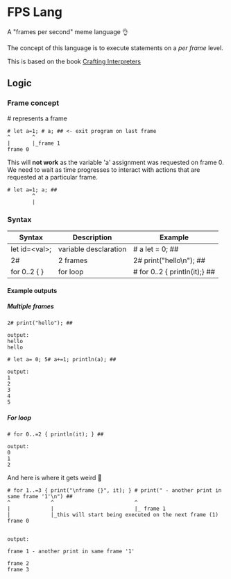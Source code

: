 # FPS Lang

A "frames per second" meme language 👌

The concept of this language is to execute statements on a *per frame* level.

This is based on the book [Crafting Interpreters](https://craftinginterpreters.com/)

## Logic

### Frame concept

\# represents a frame

```
# let a=1; # a; ## <- exit program on last frame
^       ^
|       |_frame 1
frame 0
```

This will **not work** as the variable 'a' assignment was requested on frame 0.
We need to wait as time progresses to interact with actions that are requested at a particular frame.
```
# let a=1; a; ##
        ^
        |
```

### Syntax

| Syntax                    | Description           | Example                       |
| ------------------------- | --------------------- | ----------------------------- |
| let id=\<val>;            | variable desclaration | # a let = 0; ##               |
| 2#                        | 2 frames              | 2# print("hello\n"); ##       |
| for 0..2 { <statements> } | for loop              | # for 0..2 { println(it);} ## |

#### Example outputs

##### Multiple frames
```
2# print("hello"); ##

output:
hello
hello
```

```
# let a= 0; 5# a+=1; println(a); ##

output:
1
2
3
4
5
```

##### For loop

```
# for 0..=2 { println(it); } ##

output:
0
1
2
```

And here is where it gets weird 🤣
```
# for 1..=3 { print("\nframe {}", it); } # print(" - another print in same frame '1'\n") ##
^             ^                          ^
|             |                          |_ frame 1
|             |_this will start being executed on the next frame (1)
frame 0


output:

frame 1 - another print in same frame '1'

frame 2
frame 3
```
